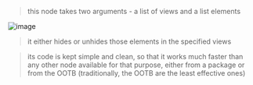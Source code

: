 > this node takes two arguments - a list of views and a list elements

![image](https://user-images.githubusercontent.com/46314846/187926633-d18304dc-1898-4f1a-8c7d-4d5bca7749f6.png)

> it either hides or unhides those elements in the specified views

> its code is kept simple and clean, so that it works much faster than any other node available for that purpose, either from a package or from the OOTB (traditionally, the OOTB are the least effective ones)
